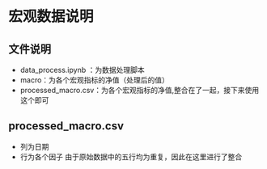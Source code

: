 # 宏观数据说明

## 文件说明

* data_process.ipynb ：为数据处理脚本
* macro：为各个宏观指标的净值（处理后的值）
* processed_macro.csv：为各个宏观指标的净值,整合在了一起，接下来使用这个即可



## processed_macro.csv 
* 列为日期
* 行为各个因子 由于原始数据中的五行均为重复，因此在这里进行了整合

